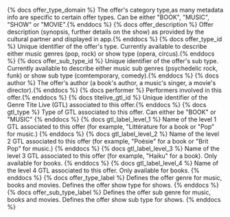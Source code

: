 {% docs offer_type_domain %} The offer's category type,as many metadata info are specific to certain offer types. Can be either "BOOK", "MUSIC", "SHOW" or "MOVIE".{% enddocs %}
{% docs offer_description %} Offer description (synopsis, further details on the show) as provided by the cultural partner and displayed in app.{% enddocs %}
{% docs offer_type_id %} Unique identifier of the offer's type. Currently available to describe either music genres (pop, rock) or show type (opera, circus).{% enddocs %}
{% docs offer_sub_type_id %} Unique identifier of the offer's sub type. Currently available to describe either music sub genres (psychedelic rock, funk) or show sub type (comtemporary, comedy).{% enddocs %}
{% docs author %} The offer's author (a book's author, a music's singer, a movie's director).{% enddocs %}
{% docs performer %} Performers involved in this offer.{% enddocs %}
{% docs titelive_gtl_id %} Unique identifier of the Genre Tite Live (GTL) associated to this offer.{% enddocs %}
{% docs gtl_type %} Type of GTL associated to this offer. Can either be "BOOK" or "MUSIC" {% enddocs %}
{% docs gtl_label_level_1 %} Name of the level 1 GTL associated to this offer (for example, "Littérature
for a book or "Pop" for music.) {% enddocs %}
{% docs gtl_label_level_2 %} Name of the level 2 GTL associated to this offer (for example, "Poésie"
for a book or "Brit Pop" for music.) {% enddocs %}
{% docs gtl_label_level_3 %} Name of the level 3 GTL associated to this offer (for example, "Haiku"
for a book). Only available for books. {% enddocs %}
{% docs gtl_label_level_4 %} Name of the level 4 GTL associated to this offer. Only available for books. {% enddocs %}
{% docs offer_type_label %} Defines the offer genre for music, books and movies. Defines the offer show type for shows. {% enddocs %}
{% docs offer_sub_type_label %} Defines the offer sub genre for music, books and movies. Defines the offer show sub type for shows. {% enddocs %}
